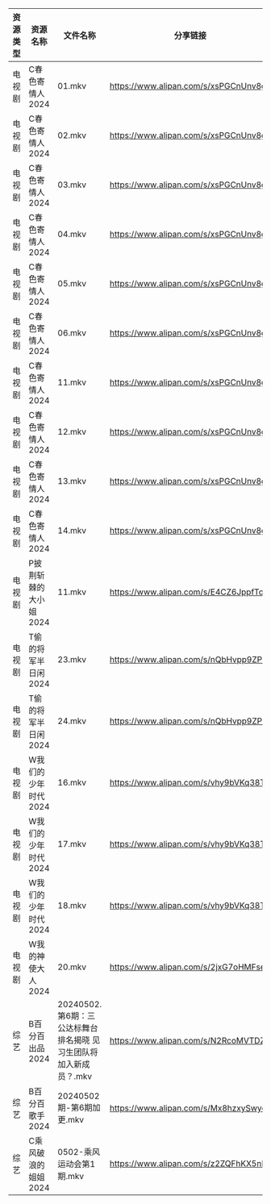 | 资源类型 | 资源名称          | 文件名称                                     | 分享链接                                 | 更新时间                |
| ---- | ------------- | ---------------------------------------- | ------------------------------------ | ------------------- |
| 电视剧  | C春色寄情人2024    | 01.mkv                                   | https://www.alipan.com/s/xsPGCnUnv8g | 2024-05-02 10:08:07 |
| 电视剧  | C春色寄情人2024    | 02.mkv                                   | https://www.alipan.com/s/xsPGCnUnv8g | 2024-05-02 10:08:06 |
| 电视剧  | C春色寄情人2024    | 03.mkv                                   | https://www.alipan.com/s/xsPGCnUnv8g | 2024-05-02 10:08:06 |
| 电视剧  | C春色寄情人2024    | 04.mkv                                   | https://www.alipan.com/s/xsPGCnUnv8g | 2024-05-02 10:08:06 |
| 电视剧  | C春色寄情人2024    | 05.mkv                                   | https://www.alipan.com/s/xsPGCnUnv8g | 2024-05-02 10:08:06 |
| 电视剧  | C春色寄情人2024    | 06.mkv                                   | https://www.alipan.com/s/xsPGCnUnv8g | 2024-05-02 10:08:05 |
| 电视剧  | C春色寄情人2024    | 11.mkv                                   | https://www.alipan.com/s/xsPGCnUnv8g | 2024-05-02 10:08:05 |
| 电视剧  | C春色寄情人2024    | 12.mkv                                   | https://www.alipan.com/s/xsPGCnUnv8g | 2024-05-02 10:08:05 |
| 电视剧  | C春色寄情人2024    | 13.mkv                                   | https://www.alipan.com/s/xsPGCnUnv8g | 2024-05-02 10:08:04 |
| 电视剧  | C春色寄情人2024    | 14.mkv                                   | https://www.alipan.com/s/xsPGCnUnv8g | 2024-05-02 10:08:04 |
| 电视剧  | P披荆斩棘的大小姐2024 | 11.mkv                                   | https://www.alipan.com/s/E4CZ6JppfTo | 2024-05-02 14:08:57 |
| 电视剧  | T偷的将军半日闲2024  | 23.mkv                                   | https://www.alipan.com/s/nQbHvpp9ZPm | 2024-05-02 14:09:15 |
| 电视剧  | T偷的将军半日闲2024  | 24.mkv                                   | https://www.alipan.com/s/nQbHvpp9ZPm | 2024-05-02 14:09:15 |
| 电视剧  | W我们的少年时代2024  | 16.mkv                                   | https://www.alipan.com/s/vhy9bVKq38T | 2024-05-02 14:09:32 |
| 电视剧  | W我们的少年时代2024  | 17.mkv                                   | https://www.alipan.com/s/vhy9bVKq38T | 2024-05-02 14:09:31 |
| 电视剧  | W我们的少年时代2024  | 18.mkv                                   | https://www.alipan.com/s/vhy9bVKq38T | 2024-05-02 14:09:31 |
| 电视剧  | W我的神使大人2024   | 20.mkv                                   | https://www.alipan.com/s/2jxG7oHMFse | 2024-05-02 14:09:34 |
| 综艺   | B百分百出品2024    | 20240502.第6期：三公达标舞台排名揭晓 见习生团队将加入新成员？.mkv | https://www.alipan.com/s/N2RcoMVTDZC | 2024-05-02 14:09:57 |
| 综艺   | B百分百歌手2024    | 20240502期-第6期加更.mkv                      | https://www.alipan.com/s/Mx8hzxySwye | 2024-05-02 14:09:59 |
| 综艺   | C乘风破浪的姐姐2024  | 0502-乘风运动会第1期.mkv                        | https://www.alipan.com/s/z2ZQFhKX5nR | 2024-05-02 14:10:02 |
